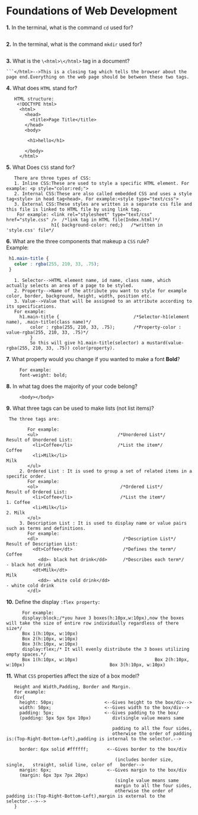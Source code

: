 # Foundations of Web Development

**1.** In the terminal, what is the command `cd` used for?
<!-- enter you answer in the space below -->
```Change Directory-->This command lets you change the current directory or to navigate to other folder.
```
**2.** In the terminal, what is the command `mkdir` used for?
<!-- enter you answer in the space below -->
```Make Directory-->This command lets you to make a new folder.
```
**3.** What is the `\<html>\</html>` tag in a document?
<!-- enter you answer in the space below -->
```<html>-->This is a starting tag which tells the browser that a page is coming up.
```</html>-->This is a closing tag which tells the browser about the page end.Everything on the web page should be between these two tags.
```
**4.** What does `HTML` stand for?
<!-- enter you answer in the space below -->
```Hyper Text Markup Language: This is a standard markup language used to design wed pages.
   HTML structure:
    <!DOCTYPE html>
     <html>
       <head>
         <title>Page Title</title>
       </head>
       <body>

        <h1>hello</h1>

       </body>
     </html>
```
**5.** What Does `CSS` stand for?
<!-- enter you answer in the space below -->
```Cascading Style Sheet: Used to style a web page using color, border, height, width, etc.
   There are three types of CSS:
   1. Inline CSS:These are used to style a specific HTML element. For example: <p style="color:red;">
   2. Internal CSS:These are also called embedded CSS and uses a style tag<style> in head tag<head>. For example:<style type="text/css">
   3. External CSS:These styles are written in a separate css file and this file is linked to HTML file by using link tag.
    For example: <link rel="stylesheet" type="text/css" href="style.css" />  /*link tag in HTML file(Index.html)*/ 
                 h1{ background-color: red;}   /*written in 'style.css' file*/
```
**6.** What are the three components that makeup a `CSS` rule? <br> Example:
```css
 h1.main-title {
   color : rgba(255, 210, 33, .75);
 }
```
<!-- enter you answer in the space below -->
```The three components are:
   1. Selector-->HTML element name, id name, class name, which actually selects an area of a page to be styled. 
   2. Property-->Name of the attribute you want to style for example color, border, background, height, width, position etc.
   3. Value-->Value that will be assigned to an attribute according to its specifications.
   For example:
     h1.main-title {                            /*Selector-h1(element name), .main-title(class name)*/
         color : rgba(255, 210, 33, .75);       /*Property-color : value-rgba(255, 210, 33, .75)*/
         }
         So this will give h1.main-title(selector) a mustard(value-rgba(255, 210, 33, .75)) color(property).
```
**7.** What property would you change if you wanted to make a font **Bold**?
<!-- enter you answer in the space below -->
```  The font-weight property of CSS makes a font look bold.
     For example:
     font-weight: bold;
```
**8.** In what tag does the majority of your code belong?
<!-- enter you answer in the space below -->
```  Majority of the code is in the body tag. What ever appears on a web page should be inside of a body tag.
     <body></body>
```
**9.** What three tags can be used to make lists (not list items)?
<!-- enter you answer in the space below -->
     The three tags are:
```  1. Unordered List : It is used to group a set of related items in no order.
        For example:
        <ul>                              /*Unordered List*/                  Result of Unordered List:
          <li>Coffee</li>                 /*List the item*/                    Coffee
          <li>Milk</li>                                                        Milk
        </ul> 
     2. Ordered List : It is used to group a set of related items in a specific order.
        For example:
        <ol>                               /*Ordered List*/                    Result of Ordered List:
          <li>Coffee</li>                  /*List the item*/                   1. Coffee
          <li>Milk</li>                                                        2. Milk
        </ol>  
     3. Description List : It is used to display name or value pairs such as terms and definitions.
        For example:                                                               
        <dl>                                /*Description List*/                Result of Description List:
          <dt>Coffee</dt>                   /*Defines the term*/                Coffee
            <dd>- black hot drink</dd>      /*Describes each term*/              - black hot drink
          <dt>Milk</dt>                                                         Milk
            <dd>- white cold drink</dd>                                           - white cold drink
        </dl>
```
**10.** Define the display `:flex property:`
<!-- enter you answer in the space below -->
```'display:flux' can be helpful when there is a large empty space and a developer wants to use that. It decides how to evenly    distribute the contents.
      For example:
      display:block;/*you have 3 boxes(h:10px,w:10px),now the boxes will take the size of entire row individually regardless of there  size*/
      Box 1(h:10px, w:10px)
      Box 2(h:10px, w:10px)
      Box 3(h:10px, w:10px)
      display:flex;/* It will evenly distribute the 3 boxes utilizing empty spaces.*/
      Box 1(h:10px, w:10px)                             Box 2(h:10px, w:10px)                                Box 3(h:10px, w:10px)
```
**11.** What `CSS` properties affect the size of a box model?
<!-- enter you answer in the space below -->
```The main properties that affect the size of a box model are 
   Height and Width,Padding, Border and Margin.
   For example:
   div{
     height: 50px;                   <--Gives height to the box/div--> 
     width: 50px;                    <--Gives width to the box/div-->  
     padding: 5px;                   <--Gives padding to the box/
     (padding: 5px 5px 5px 10px)        div(single value means same    
     
                                        padding to all the four sides, 
                                        otherwise the order of padding is:(Top-Right-Bottom-Left),padding is internal to the selector.-->
                       
     border: 6px solid #ffffff;       <--Gives border to the box/div    
     
                                         (includes border size, single,   straight, solid line, color of   border-->
     margin: 6px;                     <--Gives margin to the box/div  
     (margin: 6px 3px 7px 20px)
                                         (single value means same    
                                         margin to all the four sides, 
                                         otherwise the order of padding is:(Top-Right-Bottom-Left),margin is external to the selector.-->-->
   }

```
